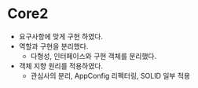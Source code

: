 Core2
=====

* 요구사항에 맞게 구현 하였다.
* 역할과 구현을 분리했다.
  * 다형성, 인터페이스와 구현 객체를 분리했다.
* 객체 지향 원리를 적용하였다.
    * 관심사의 분리, AppConfig 리펙터링, SOLID 일부 적용